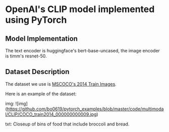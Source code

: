 # OpenAI's CLIP model implemented using PyTorch
## Model Implementation
The text encoder is huggingface's bert-base-uncased, the image encoder is timm's resnet-50.
## Dataset Description
The dataset we use is [MSCOCO's 2014 Train Images](http://images.cocodataset.org/zips/train2014.zip).

Here is an example of the dataset:

img: ![img] (https://github.com/bo0619/pytorch_examples/blob/master/code/multimodal/CLIP/COCO_train2014_000000000009.jpg)

txt: Closeup of bins of food that include broccoli and bread.
